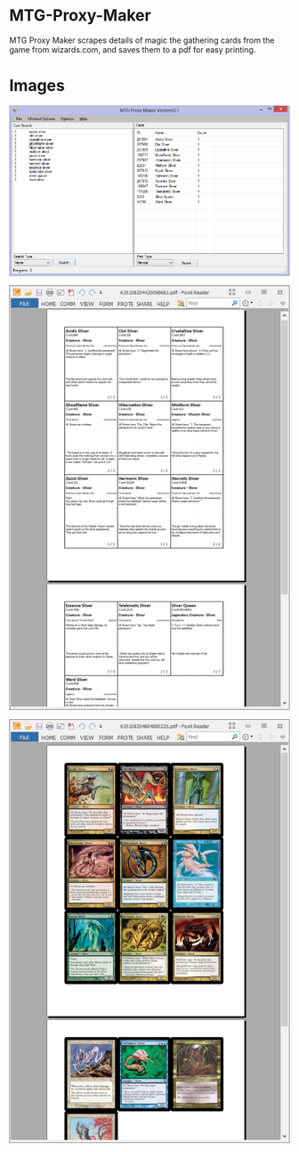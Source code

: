 MTG-Proxy-Maker
============
MTG Proxy Maker scrapes details of magic the gathering cards from the game from wizards.com, and saves them to a pdf for easy printing.

Images
======
![mtg1](https://github.com/EvilSeven/MTG-Proxy-Maker/raw/master/INFO/mtg1.png)

![mtg2](https://github.com/EvilSeven/MTG-Proxy-Maker/raw/master/INFO/mtg2.png)

![mtg3](https://github.com/EvilSeven/MTG-Proxy-Maker/raw/master/INFO/mtg3.png)
